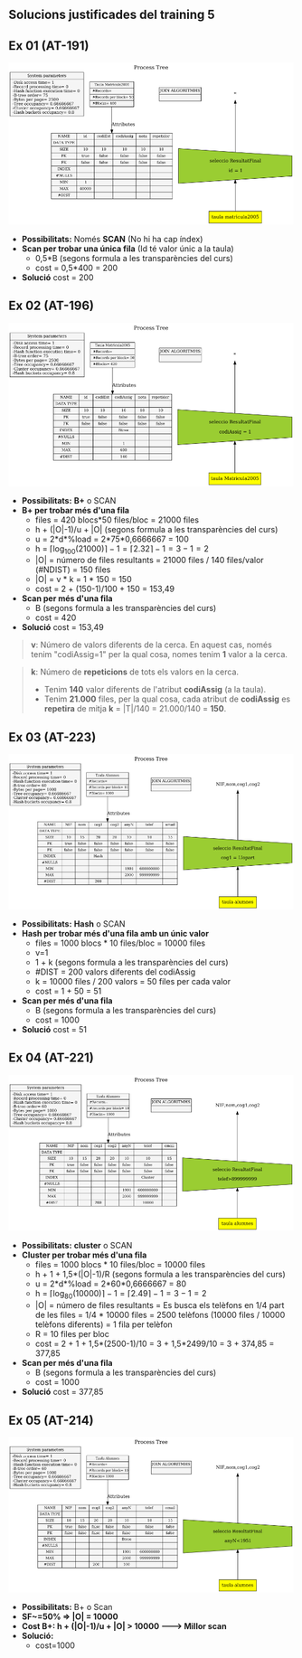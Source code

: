 ## Solucions justificades del training 5

## Ex 01 (AT-191)
![pregunta1](./img/file_id191.png)

* **Possibilitats:** Només **SCAN** (No hi ha cap índex)
* **Scan per trobar una única fila** (Id té valor únic a la taula)
    * 0,5\*B (segons formula a les transparències del curs)
    * cost = 0,5\*400 = 200
* **Solució** cost = 200

## Ex 02 (AT-196)
![pregunta2](./img/file_id196.png)

* **Possibilitats:** **B+** o SCAN
* **B+ per trobar més d'una fila**
    * files = 420 blocs\*50 files/bloc = 21000 files
    * h + (|O|-1)/u + |O| (segons formula a les transparències del curs)
    * u = 2\*d\*%load = 2\*75\*0,6666667 = 100
    * h = $\lceil \log_{100} (21000) \rceil - 1 = \lceil 2.32 \rceil - 1 = 3 - 1 = 2$
    * |O| = número de files resultants = 21000 files / 140 files/valor (#NDIST) = 150 files
    * |O| = v * k = 1 * 150 = 150
    * cost = 2 + (150-1)/100 + 150 = 153,49
* **Scan per més d'una fila**
    * B (segons formula a les transparències del curs)
    * cost = 420
* **Solució** cost = 153,49

> **v**: Número de valors diferents de la cerca. En aquest cas, només tenim "codiAssig=1" per la qual cosa, nomes tenim **1** valor a la cerca.

> **k**: Número de **repeticions** de tots els valors en la cerca. 
> * Tenim **140** valor diferents de l'atribut **codiAssig** (a la taula).
> * Tenim **21.000** files, per la qual cosa, cada atribut de **codiAssig** es **repetira** de mitja **k** = |T|/140 = 21.000/140 = **150**.  

## Ex 03 (AT-223)
![pregunta3](./img/file_id223.png)
* **Possibilitats:** **Hash** o SCAN
* **Hash per trobar més d'una fila amb un únic valor**
    * files = 1000 blocs \* 10 files/bloc = 10000 files
    * v=1
    * 1 + k (segons formula a les transparències del curs)
    * #DIST = 200 valors diferents del codiAssig
    * k = 10000 files / 200 valors = 50 files per cada valor
    * cost = 1 + 50 = 51
* **Scan per més d'una fila**
    * B (segons formula a les transparències del curs)
    * cost = 1000
* **Solució** cost = 51

## Ex 04 (AT-221)
![pregunta4](./img/file_id221.png)

* **Possibilitats:** **cluster** o SCAN
* **Cluster per trobar més d'una fila**
    * files = 1000 blocs \* 10 files/bloc = 10000 files
    * h + 1 + 1,5\*(|O|-1)/R (segons formula a les transparències del curs)
    * u = 2\*d\*%load = 2\*60\*0,6666667 = 80
    * h = $\lceil \log_{80} (10000) \rceil - 1 = \lceil 2.49 \rceil - 1 = 3 - 1 = 2$
    * |O| = número de files resultants = Es busca els telèfons en 1/4 part de les files = 1/4 \* 10000 files = 2500 telèfons (10000 files / 10000 telèfons diferents) = 1 fila per telèfon
    * R = 10 files per bloc
    * cost = 2 + 1 + 1,5\*(2500-1)/10 = 3 + 1,5\*2499/10 = 3 + 374,85 = 377,85
* **Scan per més d'una fila**
    * B (segons formula a les transparències del curs)
    * cost = 1000
* **Solució** cost = 377,85

## Ex 05 (AT-214)
![pregunta5](./img/file_id214.png)
* **Possibilitats:** B+ o Scan
* **SF\~=50% => |O| = 10000**
* **Cost B+: h + (|O|-1)/u + |O| > 10000 ---> Millor scan**
* **Solució:**
    * cost=1000